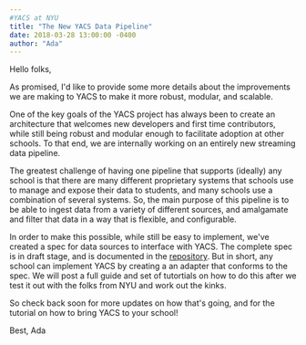```yaml
---
#YACS at NYU
title: "The New YACS Data Pipeline"
date: 2018-03-28 13:00:00 -0400
author: "Ada"
---
```


Hello folks,

As promised, I'd like to provide some more details about the improvements we are
making to YACS to make it more robust, modular, and scalable.

One of the key goals of the YACS project has always been to create an
architecture that welcomes new developers and first time contributors, while
still being robust and modular enough to facilitate adoption at other schools.
To that end, we are internally working on an entirely new streaming data
pipeline.

The greatest challenge of having one pipeline that supports (ideally) any school
is that there are many different proprietary systems that schools use to manage
and expose their data to students, and many schools use a combination of several
systems. So, the main purpose of this pipeline is to be able to ingest data from
a variety of different sources, and amalgamate and filter that data in a way
that is flexible, and configurable.

In order to make this possible, while still be easy to implement, we've created
a spec for data sources to interface with YACS. The complete spec is in draft
stage, and is documented in the [repository](https://github.com/YACS-RCOS/hamilton).
But in short, any school can implement YACS by creating a an adapter that
conforms to the spec. We will post a full guide and set of tutortials on how to
do this after we test it out with the folks from NYU and work out the kinks.

So check back soon for more updates on how that's going, and for the tutorial
on how to bring YACS to your school!

Best,
Ada